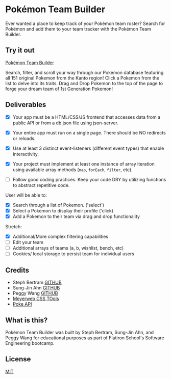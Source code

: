 # Pok&#233;mon Team Builder
Ever wanted a place to keep track of your Pok&#233;mon team roster? Search for Pok&#233;mon and add them to your team tracker with the Pok&#233;mon Team Builder. 

## Try it out
[Pok&#233;mon Team Builder](https://pwangy.github.io/phase-1-project-poke/)

Search, filter, and scroll your way through our Pokemon database featuring all 151 original Pokemon from the Kanto region! Click a Pokemon from the list to delve into its traits. Drag and Drop Pokemon to the top of the page to forge your dream team of 1st Generation Pokemon!

## Deliverables
- [x] Your app must be a HTML/CSS/JS frontend that accesses data from a public API or from a db.json file using json-server.

- [x] Your entire app must run on a single page. There should be NO redirects or reloads.

- [x]  Use at least 3 distinct event-listeners (different event types) that enable interactivity.

- [x]  Your project must implement at least one instance of array iteration using available array methods (`map`, `forEach`, `filter`, etc).

- [ ]  Follow good coding practices. Keep your code DRY by utilizing functions to abstract repetitive code.

User will be able to:
- [x] Search through a list of Pokemon. ('select')
- [x] Select a Pokemon to display their profile ('click)
- [x] Add a Pokemon to their team via drag and drop functionality
  
Stretch:
- [x] Additional/More complex filtering capabilities
- [ ] Edit your team
- [ ] Additional arrays of teams (a, b, wishlist, bench, etc)
- [ ] Cookies/ local storage to persist team for individual users

## Credits
- Steph Bertram [GITHUB](https://github.com/stephbertram)
- Sung-Jin Ahn [GITHUB](https://github.com/sahn0307)
- Peggy Wang [GITHUB](https://github.com/pwangy/)
- [Meyerweb CSS TOols](http://meyerweb.com/eric/tools/css/reset/)
- [Poke API](https://pokeapi.co/)

## What is this?
Pok&#233;mon Team Builder was built by Steph Bertram, Sung-Jin Ahn, and Peggy Wang for educational purposes as part of Flatiron School's Software Engineering bootcamp.

## License
[MIT](https://choosealicense.com/licenses/mit/)
